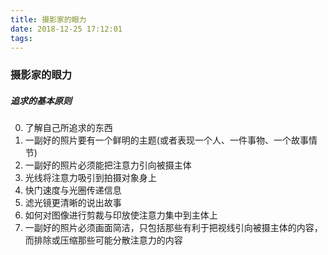 ```yaml
---
title: 摄影家的眼力
date: 2018-12-25 17:12:01
tags:
---
```


### 摄影家的眼力
##### 追求的基本原则
0. 了解自己所追求的东西
1. 一副好的照片要有一个鲜明的主题(或者表现一个人、一件事物、一个故事情节)
2. 一副好的照片必须能把注意力引向被摄主体
  1. 光线将注意力吸引到拍摄对象身上
  2. 快门速度与光圈传递信息
  3. 滤光镜更清晰的说出故事
  4. 如何对图像进行剪裁与印放使注意力集中到主体上
3. 一副好的照片必须画面简洁，只包括那些有利于把视线引向被摄主体的内容，而排除或压缩那些可能分散注意力的内容
